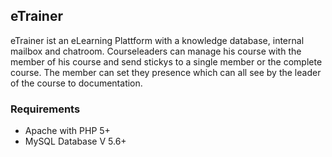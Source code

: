 ## eTrainer
eTrainer ist an eLearning Plattform with a knowledge database, internal mailbox and chatroom.
Courseleaders can manage his course with the member of his course and send stickys to a single member or the complete course.
The member can set they presence which can all see by the leader of the course to documentation.


### Requirements
* Apache with PHP 5+
* MySQL Database V 5.6+